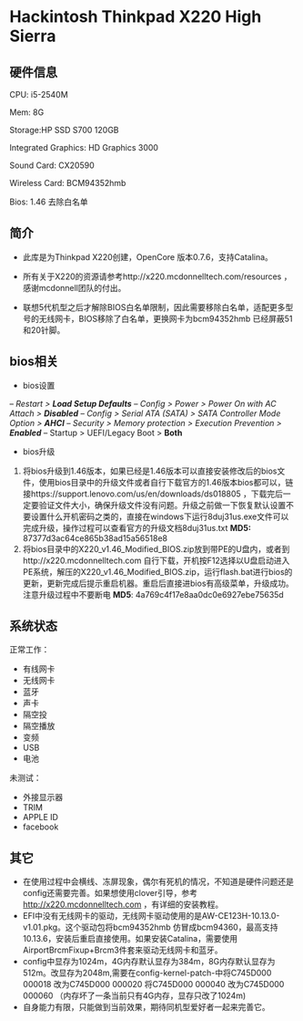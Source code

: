 # Hackintosh Thinkpad X220 High Sierra

## 硬件信息

CPU: i5-2540M

Mem: 8G              

Storage:HP SSD S700 120GB

Integrated Graphics: HD Graphics 3000

Sound Card: CX20590    

Wireless Card: BCM94352hmb 

Bios: 1.46 去除白名单 

## 简介

- 此库是为Thinkpad X220创建，OpenCore 版本0.7.6，支持Catalina。

- 所有关于X220的资源请参考http://x220.mcdonnelltech.com/resources ，感谢mcdonnell团队的付出。


- 联想5代机型之后才解除BIOS白名单限制，因此需要移除白名单，适配更多型号的无线网卡，BIOS移除了白名单，更换网卡为bcm94352hmb 已经屏蔽51和20针脚。


## bios相关

- bios设置

*– Restart > **Load Setup Defaults**
– Config > Power > Power On with AC Attach > **Disabled**
– Config > Serial ATA (SATA) > SATA Controller Mode Option > **AHCI***
*– Security > Memory protection > Execution Prevention > **Enabled***
– Startup > UEFI/Legacy Boot > **Both**

- bios升级

1. 将bios升级到1.46版本，如果已经是1.46版本可以直接安装修改后的bios文件，使用bios目录中的升级文件或者自行下载官方的1.46版本bios都可以，链接https://support.lenovo.com/us/en/downloads/ds018805 ，下载完后一定要验证文件大小，确保升级文件没有问题。升级之前做一下恢复默认设置不要设置什么开机密码之类的，直接在windows下运行8duj31us.exe文件可以完成升级，操作过程可以查看官方的升级文档8duj31us.txt                                                                                                                                                                          **MD5:** 87377d3ac64ce865b38ad15a56518e8
2. 将bios目录中的X220_v1.46_Modified_BIOS.zip放到带PE的U盘内，或者到http://x220.mcdonnelltech.com 自行下载，开机按F12选择以U盘启动进入PE系统，解压的X220_v1.46_Modified_BIOS.zip，运行flash.bat进行bios的更新，更新完成后提示重启机器。重启后直接进bios有高级菜单，升级成功。注意升级过程中不要断电                                                                                                                                                           **MD5**: 4a769c4f17e8aa0dc0e6927ebe75635d

## 系统状态

正常工作：

- 有线网卡
- 无线网卡
- 蓝牙
- 声卡
- 隔空投
- 隔空播放
- 变频
- USB
- 电池

未测试：

- 外接显示器
- TRIM
- APPLE ID 
- facebook

## 其它

- 在使用过程中会横线、冻屏现象，偶尔有死机的情况，不知道是硬件问题还是config还需要完善。如果想使用clover引导，参考 http://x220.mcdonnelltech.com ，有详细的安装教程。
- EFI中没有无线网卡的驱动，无线网卡驱动使用的是AW-CE123H-10.13.0-v1.01.pkg。这个驱动包将bcm94352hmb 仿冒成bcm94360，最高支持10.13.6，安装后重启直接使用。如果安装Catalina，需要使用AirportBrcmFixup+Brcm3件套来驱动无线网卡和蓝牙。
- config中显存为1024m，4G内存默认显存为384m，8G内存默认显存为512m。改显存为2048m,需要在config-kernel-patch-中将C745D000 000018 改为C745D000 000020  将C745D000 000040 改为C745D000 000060   （内存坏了一条当前只有4G内存，显存只改了1024m)
- 自身能力有限，只能做到当前效果，期待同机型爱好者一起来完善它。

